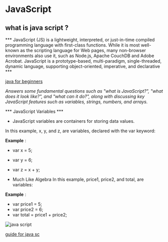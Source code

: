# JavaScript

## what is java script ?

*** JavaScript (JS) is a lightweight, interpreted, or just-in-time compiled programming language with first-class functions. While it is most well-known as the scripting language for Web pages, many non-browser environments also use it, such as Node.js, Apache CouchDB and Adobe Acrobat. JavaScript is a prototype-based, multi-paradigm, single-threaded, dynamic language, supporting object-oriented, imperative, and declarative ***

[java for beginners](https://developer.mozilla.org/en-US/docs/Learn/JavaScript/First_steps)

*Answers some fundamental questions such as "what is JavaScript?", "what does it look like?", and "what can it do?", along with discussing key JavaScript features such as variables, strings, numbers, and arrays.* 



*** JavaScript Variables *** 

* JavaScript variables are containers for storing data values.

In this example, x, y, and z, are variables, declared with the var keyword:



**Example** :

* var x = 5;
* var y = 6;
* var z = x + y;







* Much Like Algebra
In this example, price1, price2, and total, are variables:





**Example** :

* var price1 = 5;
* var price2 = 6;
* var total = price1 + price2;  






![java script](https://c8.alamy.com/comp/DWJC73/javascript-against-futuristic-black-and-blue-background-DWJC73.jpg )

[guide for java sc](https://www.w3schools.com/js/default.asp)


 


	